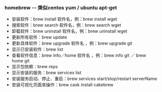 ### homebrew -- 类似centos yum / ubuntu apt-get
- 安装软件：brew install 软件名，例：brew install wget
- 搜索软件：brew search 软件名，例：brew search wget
- 卸载软件：brew uninstall 软件名，例：brew uninstall wget
- 更新所有软件：brew update
- 更新具体软件：brew upgrade 软件名 ，例：brew upgrade git
- 显示已安装软件：brew list
- 查看软件信息：brew info／home 软件名 ，例：brew info git ／ brew home git
- 显示包依赖：brew reps
- 显示安装的服务：brew services list
- 安装服务启动、停止、重启：brew services start/stop/restart serverName
- 安装可视化页面来操作：brew cask install cakebrew 